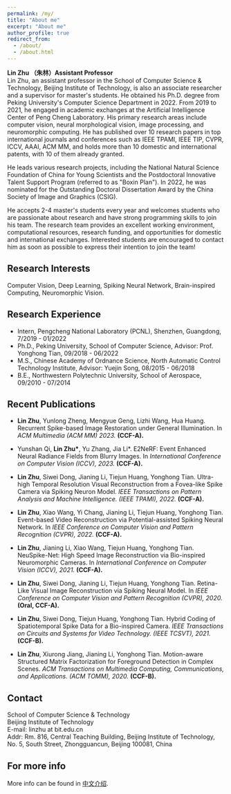 ```yaml
---
permalink: /my/
title: "About me"
excerpt: "About me"
author_profile: true
redirect_from: 
  - /about/
  - /about.html
---
```


**Lin Zhu （朱林）Assistant Professor**  
Lin Zhu, an assistant professor in the School of Computer Science & Technology, Beijing Institute of Technology, is also an associate researcher and a supervisor for master's students. He obtained his Ph.D. degree from Peking University's Computer Science Department in 2022. From 2019 to 2021, he engaged in academic exchanges at the Artificial Intelligence Center of Peng Cheng Laboratory. His primary research areas include computer vision, neural morphological vision, image processing, and neuromorphic computing. He has published over 10 research papers in top international journals and conferences such as IEEE TPAMI, IEEE TIP, CVPR, ICCV, AAAI, ACM MM, and holds more than 10 domestic and international patents, with 10 of them already granted.

He leads various research projects, including the National Natural Science Foundation of China for Young Scientists and the Postdoctoral Innovative Talent Support Program (referred to as "Boxin Plan"). In 2022, he was nominated for the Outstanding Doctoral Dissertation Award by the China Society of Image and Graphics (CSIG).

He accepts 2-4 master's students every year and welcomes students who are passionate about research and have strong programming skills to join his team. The research team provides an excellent working environment, computational resources, research funding, and opportunities for domestic and international exchanges. Interested students are encouraged to contact him as soon as possible to express their intention to join the team!


Research Interests
------
Computer Vision, Deep Learning, Spiking Neural Network, Brain-inspired Computing, Neuromorphic Vision.


Research Experience
------
- Intern, Pengcheng National Laboratory (PCNL), Shenzhen, Guangdong, 7/2019 - 01/2022  
- Ph.D., Peking University, School of Computer Science, Advisor: Prof. Yonghong Tian, 09/2018 - 06/2022   
- M.S., Chinese Academy of Ordnance Science, North Automatic Control Technology Institute, Advisor: Yuejin Song, 08/2015 - 06/2018  
- B.E., Northwestern Polytechnic University, School of Aerospace, 09/2010 - 07/2014
 
Recent Publications
------
- **Lin Zhu**, Yunlong Zheng, Mengyue Geng, Lizhi Wang, Hua Huang. Recurrent Spike-based Image Restoration under General Illumination. In _ACM Multimedia (ACM MM) 2023._ **(CCF-A).**

- Yunshan Qi, **Lin Zhu\***, Yu Zhang, Jia Li\*. E2NeRF: Event Enhanced Neural Radiance Fields from Blurry Images. In _International Conference on Computer Vision (ICCV), 2023._ **(CCF-A).**

- **Lin Zhu**, Siwei Dong, Jianing Li, Tiejun Huang, Yonghong Tian. Ultra-high Temporal Resolution Visual Reconstruction from a Fovea-like Spike Camera via Spiking Neuron Model. _IEEE Transactions on Pattern Analysis and Machine Intelligence. (IEEE TPAMI), 2022._ **(CCF-A).**

- **Lin Zhu**, Xiao Wang, Yi Chang, Jianing Li, Tiejun Huang, Yonghong Tian. Event-based Video Reconstruction via Potential-assisted Spiking Neural Network. In _IEEE Conference on Computer Vision and Pattern Recognition (CVPR), 2022._ **(CCF-A).**

- **Lin Zhu**, Jianing Li, Xiao Wang, Tiejun Huang, Yonghong Tian. NeuSpike-Net: High Speed Image Reconstruction via Bio-inspired Neuromorphic Cameras. In _International Conference on Computer Vision (ICCV), 2021._ **(CCF-A).**

- **Lin Zhu**, Siwei Dong, Jianing Li, Tiejun Huang, Yonghong Tian. Retina-Like Visual Image Reconstruction via Spiking Neural Model. In _IEEE Conference on Computer Vision and Pattern Recognition (CVPR), 2020._ **(Oral, CCF-A).**

- **Lin Zhu**, Siwei Dong, Tiejun Huang, Yonghong Tian. Hybrid Coding of Spatiotemporal Spike Data for a Bio-inspired Camera. _IEEE Transactions on Circuits and Systems for Video Technology. (IEEE TCSVT), 2021._ **(CCF-B).**

- **Lin Zhu**, Xiurong Jiang, Jianing Li, Yonghong Tian. Motion-aware Structured Matrix Factorization for Foreground Detection in Complex Scenes. _ACM Transactions on Multimedia Computing, Communications, and Applications. (ACM TOMM), 2020._ **(CCF-B).**

Contact
------
School of Computer Science & Technology  
Beijing Institute of Technology  
E-mail: linzhu at bit.edu.cn  
Addr: Rm. 816, Central Teaching Building, Beijing Institute of Technology, No. 5, South Street, Zhongguancun, Beijing 100081, China

For more info
------
More info can be found in [中文介绍](https://cs.bit.edu.cn/szdw/jsml/fjs/7125f0050e1244779308fa53add3e3b8/index.htm).
